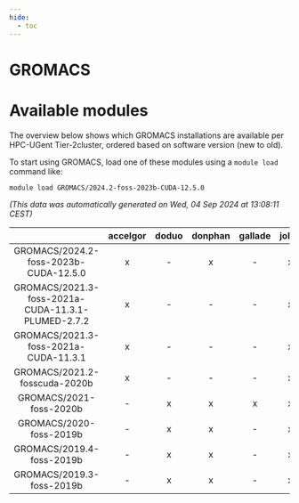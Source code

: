 ```yaml
---
hide:
  - toc
---
```


GROMACS
=======

# Available modules


The overview below shows which GROMACS installations are available per HPC-UGent Tier-2cluster, ordered based on software version (new to old).

To start using GROMACS, load one of these modules using a `module load` command like:

```shell
module load GROMACS/2024.2-foss-2023b-CUDA-12.5.0
```

*(This data was automatically generated on Wed, 04 Sep 2024 at 13:08:11 CEST)*  

| |accelgor|doduo|donphan|gallade|joltik|shinx|skitty|
| :---: | :---: | :---: | :---: | :---: | :---: | :---: | :---: |
|GROMACS/2024.2-foss-2023b-CUDA-12.5.0|x|-|x|-|x|-|-|
|GROMACS/2021.3-foss-2021a-CUDA-11.3.1-PLUMED-2.7.2|x|-|-|-|x|-|-|
|GROMACS/2021.3-foss-2021a-CUDA-11.3.1|x|-|-|-|x|-|-|
|GROMACS/2021.2-fosscuda-2020b|x|-|-|-|x|-|-|
|GROMACS/2021-foss-2020b|-|x|x|x|x|-|x|
|GROMACS/2020-foss-2019b|-|x|x|-|x|-|-|
|GROMACS/2019.4-foss-2019b|-|x|x|-|x|-|-|
|GROMACS/2019.3-foss-2019b|-|x|x|-|x|-|-|

